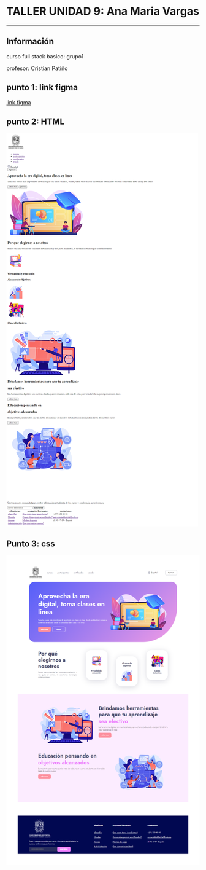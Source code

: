 <h1>TALLER UNIDAD 9: Ana Maria Vargas</h1><hr>

<h2>Información</h2>
<p>curso full stack basico: grupo1</p>
<p>profesor: Cristian Patiño</p>

<h2>punto 1: link figma</h2>
<a href="https://www.figma.com/file/BKx3pcayGzBUfRCqIzLR41/Ana-Maria-Vargas-G.-%2Fejercicios-Figma?type=design&node-id=0-1&t=UUPaUHX6mnayJJgq-0">link figma</a>

<h2>punto 2: HTML</h2>
<div><img src="./ejercicios 1-3/public/images/html.png" alt="HTML"></div>

<h2>Punto 3: css</h2>
<div><img src="./ejercicios 1-3/public/images/HTML-CSS.png" alt="CSS"></div>

